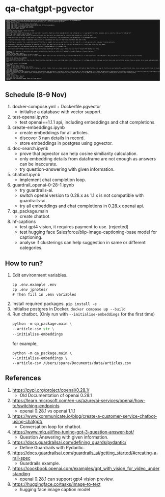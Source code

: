 # qa-chatgpt-pgvector

![sample](resources/sample.png)

## Schedule (8-9 Nov)
1. docker-compose.yml + Dockerfile.pgvector
    - initialise a database with vector support.
1. test-openai.ipynb
    - test openai==1.1.1 api, including embeddings and chat completions.
2. create-embeddings.ipynb
    - create embeddings for all articles.
    - discover 3 nan details in record.
    - store embeddings in postgres using pgvector.
3. doc-search.ipynb
    - prove that pgvector can help cosine similiarity calculation.
    - only embedding details from dataframe are not enough as answers can be inaccurate.
    - try question-answering with given information.
4. chatbot.ipynb
    - implement chat completion loop.
5. guardrail_openai-0-28-1.ipynb
    - try guardrails-ai.
    - switch openai version to 0.28.x as 1.1.x is not compatible with guardrails-ai.
    - try all embeddings and chat completions in 0.28.x openai api.
6. qa_package.main
    - create chatbot.
7. hf-captions
    - test gpt4 vision, it requires payment to use. (rejected)
    - test hugging face Salesforce/blip-image-captioning-base model for captioning.
    - analyse if clusterings can help suggestion in same or different categories.

## How to run?
1. Edit environment variables.
    ```
    cp .env.example .env
    cp .env jpnotes/
    # Then fill in .env variables
    ```
1. Install required packages. `pip install -e .`
2. Initialise postgres in Docker. `docker compose up --build`
3. Run chatbot. (Only run with `--initialise-embeddings` for the first time)
    ```python
    python -m qa_package.main \
    --article-csv str \
    --initialise-embeddings
    ```
    for example,
    ```
    python -m qa_package.main \
    --initialise-embeddings \
    --article-csv /Users/spare/Documents/data/articles.csv
    ```

## References
1. https://pypi.org/project/openai/0.28.1/
    - Old Documentation of openai 0.28.1
2. https://learn.microsoft.com/en-us/azure/ai-services/openai/how-to/switching-endpoints
    - openai 0.28.1 vs openai 1.1.1
3. https://www.kommunicate.io/blog/create-a-customer-service-chatbot-using-chatgpt/
    - Conversation loop for chatbot.
4. https://www.mlq.ai/fine-tuning-gpt-3-question-answer-bot/
    - Question Answering with given information.
5. https://docs.guardrailsai.com/defining_guards/pydantic/
    - Define Guardrails with Pydantic.
6. https://docs.guardrailsai.com/guardrails_ai/getting_started/#creating-a-rail-spec
    - Guardrails example.
7. https://cookbook.openai.com/examples/gpt_with_vision_for_video_understanding
    - openai 0.28.1 can support gpt4 vision preview.
8. https://huggingface.co/tasks/image-to-text
    - hugging face image caption model
